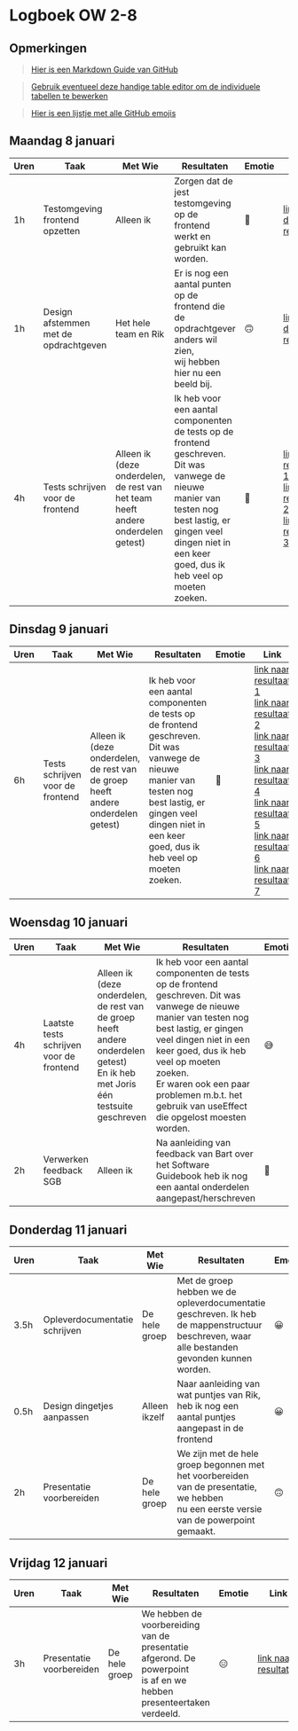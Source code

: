 # Logboek OW 2-8

## Opmerkingen

> [Hier is een Markdown Guide van GitHub](https://guides.github.com/features/mastering-markdown/)

> [Gebruik eventueel deze handige table editor om de individuele tabellen te bewerken](https://www.tablesgenerator.com/markdown_tables)

> [Hier is een lijstje met alle GitHub emojis](https://github.com/ikatyang/emoji-cheat-sheet/blob/master/README.md)

## Maandag 8 januari

| **Uren** | **Taak**                              | **Met Wie**          | **Resultaten**                                                                                                                                                                                                           | **Emotie**              | **Link**                                                                                                                                                                                                                                                                                                                                                                                                    |
|----------|---------------------------------------|----------------------|--------------------------------------------------------------------------------------------------------------------------------------------------------------------------------------------------------------------------|-------------------------|-------------------------------------------------------------------------------------------------------------------------------------------------------------------------------------------------------------------------------------------------------------------------------------------------------------------------------------------------------------------------------------------------------------|
| 1h       | Testomgeving frontend opzetten        | Alleen ik            | Zorgen dat de jest testomgeving op de frontend werkt en gebruikt kan worden.                                                                                                                                             | :slightly_smiling_face: | [link naar de resultaten](https://github.com/HANICA-DWA/project-sep23-klipspringer/commit/e73c717de2f65d5951b57a5fc3cda69a4418f943)                                                                                                                                                                                                                                                                         |
| 1h       | Design afstemmen met de opdrachtgeven | Het hele team en Rik | Er is nog een aantal punten op de frontend die de opdrachtgever anders wil zien,<br>wij hebben hier nu een beeld bij.                                                                                                    | :upside_down_face:      | [link naar de resultaten](https://github.com/HANICA-DWA/project-sep23-klipspringer/commit/8a432cdcfad5579a4533a5196b25860fcf62697c)                                                                                                                                                                                                                                                                         |
| 4h       | Tests schrijven voor de frontend      | Alleen ik (deze onderdelen, de rest van het team heeft andere onderdelen getest)           | Ik heb voor een aantal componenten de tests op de frontend geschreven. Dit was vanwege de nieuwe<br>manier van testen nog best lastig, er gingen veel dingen niet in een keer goed, dus ik heb veel op moeten<br>zoeken. | :hot_face:              | [link naar resultaat 1](https://github.com/HANICA-DWA/project-sep23-klipspringer/commit/05ade6734b72ed6dea62a6af018ebdc27957f9f0)<br>[link naar resultaat 2](https://github.com/HANICA-DWA/project-sep23-klipspringer/commit/ba1310601184ec450e54ffefe32d48f201a23b3e)<br>[link naar resultaat 3](https://github.com/HANICA-DWA/project-sep23-klipspringer/commit/3c090f6750a7686274a791ef8741ba6ecf71c8d5) |


## Dinsdag 9 januari

| **Uren** | **Taak**                         | **Met Wie**                                                                      | **Resultaten**                                                                                                                                                                                                           | **Emotie** | **Link**                                                                                                                                                                                                                                                                                                                                                                                                                                                                                                                                                                                                                                                                                                                                                                                                                                                                                                                                                        |
|----------|----------------------------------|----------------------------------------------------------------------------------|--------------------------------------------------------------------------------------------------------------------------------------------------------------------------------------------------------------------------|------------|-----------------------------------------------------------------------------------------------------------------------------------------------------------------------------------------------------------------------------------------------------------------------------------------------------------------------------------------------------------------------------------------------------------------------------------------------------------------------------------------------------------------------------------------------------------------------------------------------------------------------------------------------------------------------------------------------------------------------------------------------------------------------------------------------------------------------------------------------------------------------------------------------------------------------------------------------------------------|
| 6h       | Tests schrijven voor de frontend | Alleen ik (deze onderdelen, de rest van de groep heeft andere onderdelen getest) | Ik heb voor een aantal componenten de tests op de frontend geschreven. Dit was vanwege de nieuwe<br>manier van testen nog best lastig, er gingen veel dingen niet in een keer goed, dus ik heb veel op moeten<br>zoeken. | :hot_face: | [link naar resultaat 1](https://github.com/HANICA-DWA/project-sep23-klipspringer/commit/e7de667d8852a9f9d2fd7c5130d6b2aaddaf3e40)<br>[link naar resultaat 2](https://github.com/HANICA-DWA/project-sep23-klipspringer/commit/ef35b94206f69d8050a874191886b7379f2cdbb5)<br>[link naar resultaat 3](https://github.com/HANICA-DWA/project-sep23-klipspringer/commit/c63b9995c1593333b21da9ba67205173472a79a9)<br>[link naar resultaat 4](https://github.com/HANICA-DWA/project-sep23-klipspringer/commit/f3a369f936f2cd8ecb50c9c1ef7d7f12f670c17c)<br>[link naar resultaat 5](https://github.com/HANICA-DWA/project-sep23-klipspringer/commit/fb351e4048f7828c03bab261d242126b9a12c1e6)<br>[link naar resultaat 6](https://github.com/HANICA-DWA/project-sep23-klipspringer/commit/ba9dfb53318ec3ca6595788905a245432b836bc0)<br>[link naar resultaat 7](https://github.com/HANICA-DWA/project-sep23-klipspringer/commit/9094629ee98a4baccba12bd60e15cd79c623925b) |

## Woensdag 10 januari
| **Uren** | **Taak**                                 | **Met Wie**                                                                                                                      | **Resultaten**                                                                                                                                                                                                                                                                                                            | **Emotie**              | **Link**                                                                                                                                                                                                                                                                                                                                                                                                                                                                                                                                                                                                                                                                              |
|----------|------------------------------------------|----------------------------------------------------------------------------------------------------------------------------------|---------------------------------------------------------------------------------------------------------------------------------------------------------------------------------------------------------------------------------------------------------------------------------------------------------------------------|-------------------------|---------------------------------------------------------------------------------------------------------------------------------------------------------------------------------------------------------------------------------------------------------------------------------------------------------------------------------------------------------------------------------------------------------------------------------------------------------------------------------------------------------------------------------------------------------------------------------------------------------------------------------------------------------------------------------------|
| 4h       | Laatste tests schrijven voor de frontend | Alleen ik (deze onderdelen, de rest van de groep heeft andere onderdelen getest)<br>En ik heb met Joris één testsuite geschreven | Ik heb voor een aantal componenten de tests op de frontend geschreven. Dit was vanwege de nieuwe<br>manier van testen nog best lastig, er gingen veel dingen niet in een keer goed, dus ik heb veel op moeten<br>zoeken.<br>Er waren ook een paar problemen m.b.t. het gebruik van useEffect die opgelost moesten worden. | :sweat_smile:           | [link naar resultaat 1](https://github.com/HANICA-DWA/project-sep23-klipspringer/commit/55b51e09ecac5402ac6d981e73ded812ab8b3505)<br>[link naar resultaat 2](https://github.com/HANICA-DWA/project-sep23-klipspringer/commit/2f9cf9ae0efba42165fca7ab27f18a50f0de6584)<br>[link naar resultaat 3](https://github.com/HANICA-DWA/project-sep23-klipspringer/commit/b5c65b57876847c0986beae06d2588186bd67220)<br>[link naar resultaat 4](https://github.com/HANICA-DWA/project-sep23-klipspringer/commit/628af1e86460923e2e50b8e2f7b15a068b9cbf22)<br>[link naar resultaat 5](https://github.com/HANICA-DWA/project-sep23-klipspringer/commit/2c53d083e26f5d622aca33508a1135727cbe26c1) |
| 2h       | Verwerken feedback SGB                   | Alleen ik                                                                                                                        | Na aanleiding van feedback van Bart over het Software Guidebook heb ik nog een aantal onderdelen<br>aangepast/herschreven                                                                                                                                                                                                 | :slightly_smiling_face: | [link naar resultaten](https://github.com/HANICA-DWA/project-sep23-klipspringer/commit/1b76b6ad6e456d0c69eefc48a79bfb803a45b047)                                                                                                                                                                                                                                                                                                                                                                                                                                                                                                                                                      |

## Donderdag 11 januari

| **Uren** | **Taak**                      | **Met Wie**   | **Resultaten**                                                                                                                                 | **Emotie**         | **Link**                                                                                                                                         |
|----------|-------------------------------|---------------|------------------------------------------------------------------------------------------------------------------------------------------------|--------------------|--------------------------------------------------------------------------------------------------------------------------------------------------|
| 3.5h     | Opleverdocumentatie schrijven | De hele groep | Met de groep hebben we de opleverdocumentatie geschreven. Ik heb de mappenstructuur beschreven, waar<br>alle bestanden gevonden kunnen worden. | :grinning:         | [link naar resultaten](https://github.com/HANICA-DWA/project-sep23-klipspringer/blob/main/groepsdocumenten/Opleverdocumentatie.md)               |
| 0.5h     | Design dingetjes aanpassen    | Alleen ikzelf | Naar aanleiding van wat puntjes van Rik, heb ik nog een aantal puntjes aangepast in de frontend                                                | :grinning:         | [link naar resultaten](https://github.com/HANICA-DWA/project-sep23-klipspringer/commits/main/?after=c0738cdbd20d98db1edc4f850b0fdfcda19e016e+34) |
| 2h       | Presentatie voorbereiden      | De hele groep | We zijn met de hele groep begonnen met het voorbereiden van de presentatie, we hebben<br>nu een eerste versie van de powerpoint gemaakt.       | :upside_down_face: | [link naar resultaten](https://github.com/HANICA-DWA/project-sep23-klipspringer/commit/419a3436be8691dc4d5fa0193e7e7af0e02ef5a5)                 |

## Vrijdag 12 januari

| **Uren** | **Taak**                 | **Met Wie**   | **Resultaten**                                                                                                        | **Emotie**       | **Link**                                                                                                                         |
|----------|--------------------------|---------------|-----------------------------------------------------------------------------------------------------------------------|------------------|----------------------------------------------------------------------------------------------------------------------------------|
| 3h       | Presentatie voorbereiden | De hele groep | We hebben de voorbereiding van de presentatie afgerond. De powerpoint<br>is af en we hebben presenteertaken verdeeld. | :expressionless: | [link naar resultaten](https://github.com/HANICA-DWA/project-sep23-klipspringer/commit/6e9d06248787f0090dc78c4dac28ef89576c0d20) |